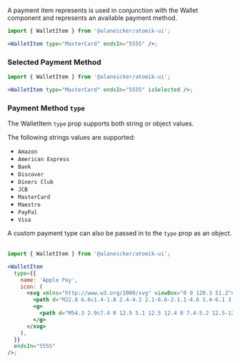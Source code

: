A payment item represents is used in conjunction with the Wallet component and represents an available payment method.

```jsx
import { WalletItem } from '@alaneicker/atomik-ui';

<WalletItem type="MasterCard" endsIn="5555" />;
```

### Selected Payment Method

```jsx
import { WalletItem } from '@alaneicker/atomik-ui';

<WalletItem type="MasterCard" endsIn="5555" isSelected />;
```

### Payment Method `type`

The WalletItem `type` prop supports both string or object values.

The following strings values are supported:

- `Amazon`
- `American Express`
- `Bank`
- `Discover`
- `Diners Club`
- `JCB`
- `MasterCard`
- `Maestro`
- `PayPal`
- `Visa`

A custom payment type can also be passed in to the `type` prop as an object. <br /><br />

```jsx
import { WalletItem } from '@alaneicker/atomik-ui';

<WalletItem
  type={{
    name: 'Apple Pay',
    icon: (
      <svg xmlns="http://www.w3.org/2000/svg" viewBox="0 0 120.3 51.2">
        <path d="M22.8 6.6c1.4-1.8 2.4-4.2 2.1-6.6-2.1.1-4.6 1.4-6.1 3.1-1.3 1.5-2.5 4-2.2 6.3 2.4.3 4.7-1 6.2-2.8M24.9 10c-3.4-.2-6.3 1.9-7.9 1.9-1.6 0-4.1-1.8-6.8-1.8-3.5.1-6.7 2-8.5 5.2-3.6 6.3-1 15.6 2.6 20.7 1.7 2.5 3.8 5.3 6.5 5.2 2.6-.1 3.6-1.7 6.7-1.7s4 1.7 6.8 1.6 4.6-2.5 6.3-5.1c2-2.9 2.8-5.7 2.8-5.8-.1-.1-5.5-2.1-5.5-8.3-.1-5.2 4.2-7.7 4.4-7.8-2.3-3.6-6.1-4-7.4-4.1" />
        <g>
          <path d="M54.3 2.9c7.4 0 12.5 5.1 12.5 12.4 0 7.4-5.2 12.5-12.7 12.5H46v12.9h-5.9V2.9h14.2zm-8.3 20h6.7c5.1 0 8-2.8 8-7.5 0-4.8-2.9-7.5-8-7.5h-6.8v15h.1zM68.3 33c0-4.8 3.7-7.8 10.3-8.2l7.6-.4v-2.1c0-3.1-2.1-4.9-5.5-4.9-3.3 0-5.3 1.6-5.8 4h-5.4c.3-5 4.6-8.7 11.4-8.7 6.7 0 11 3.5 11 9.1v19h-5.4v-4.5h-.1c-1.6 3.1-5.1 5-8.7 5-5.6 0-9.4-3.4-9.4-8.3zm17.9-2.5v-2.2l-6.8.4c-3.4.2-5.3 1.7-5.3 4.1 0 2.4 2 4 5 4 4 0 7.1-2.7 7.1-6.3zM96.9 51v-4.6c.4.1 1.4.1 1.8.1 2.6 0 4-1.1 4.9-3.9 0-.1.5-1.7.5-1.7l-10-27.6h6.1l7 22.5h.1l7-22.5h6L110 42.4c-2.4 6.7-5.1 8.8-10.8 8.8-.4-.1-1.8-.1-2.3-.2z" />
        </g>
      </svg>
    ),
  }}
  endsIn="5555"
/>;
```
